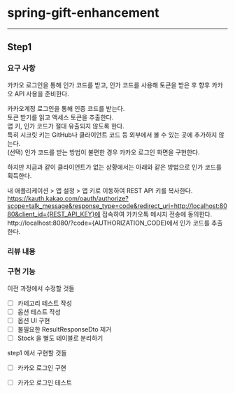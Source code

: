 # spring-gift-enhancement

---

## Step1

### 요구 사항
카카오 로그인을 통해 인가 코드를 받고, 인가 코드를 사용해 토큰을 받은 후 향후 카카오 API 사용을 준비한다.

카카오계정 로그인을 통해 인증 코드를 받는다.  
토큰 받기를 읽고 액세스 토큰을 추출한다.  
앱 키, 인가 코드가 절대 유출되지 않도록 한다.  
특히 시크릿 키는 GitHub나 클라이언트 코드 등 외부에서 볼 수 있는 곳에 추가하지 않는다.  
(선택) 인가 코드를 받는 방법이 불편한 경우 카카오 로그인 화면을 구현한다.  


하지만 지금과 같이 클라이언트가 없는 상황에서는 아래와 같은 방법으로 인가 코드를 획득한다.  

내 애플리케이션 > 앱 설정 > 앱 키로 이동하여 REST API 키를 복사한다.  
https://kauth.kakao.com/oauth/authorize?scope=talk_message&response_type=code&redirect_uri=http://localhost:8080&client_id={REST_API_KEY}에 접속하여 카카오톡 메시지 전송에 동의한다.  
http://localhost:8080/?code={AUTHORIZATION_CODE}에서 인가 코드를 추출한다.  


### 리뷰 내용


### 구현 기능
이전 과정에서 수정할 것들
- [ ] 카테고리 테스트 작성
- [ ] 옵션 테스트 작성
- [ ] 옵션 UI 구현
- [ ] 불필요한 ResultResponseDto 제거
- [ ] Stock 을 별도 테이블로 분리하기

step1 에서 구현할 것들
- [ ] 카카오 로그인 구현
- [ ] 카카오 로그인 테스트






